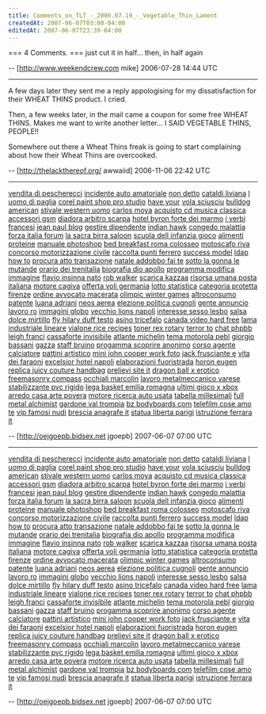 ```yaml
---
title: Comments_on_TLT_-_2006.07.19_-_Vegetable_Thin_Lament
createdAt: 2007-06-07T03:00-04:00
editedAt: 2007-06-07T23:39-04:00
---
```


=== 4 Comments. ===
just cut it in half... then, in half again

-- [http://www.weekendcrew.com mike] 2006-07-28 14:44 UTC


----

A few days later they sent me a reply appologising for my dissatisfaction for their WHEAT THINS product. I cried.

Then, a few weeks later, in the mail came a coupon for some free WHEAT THINS. Makes me want to write another letter... I SAID VEGETABLE THINS, PEOPLE!!

Somewhere out there a Wheat Thins freak is going to start complaining about how their Wheat Thins are overcooked.

-- [http://thelackthereof.org/ awwaiid] 2006-11-06 22:42 UTC


----

<a href=" http://chinesefreewebs.com/uryvemed/map-1.html ">vendita di pescherecci</a>
<a href=" http://chinesefreewebs.com/uryvemed/map-2.html ">incidente auto amatoriale</a>
<a href=" http://chinesefreewebs.com/uryvemed/map-3.html ">non detto</a>
<a href=" http://chinesefreewebs.com/uryvemed/map-4.html ">cataldi liviana</a>
<a href=" http://chinesefreewebs.com/uryvemed/map-5.html ">l uomo di paglia</a>
<a href=" http://chinesefreewebs.com/uryvemed/map-6.html ">corel paint shop pro studio</a>
<a href=" http://chinesefreewebs.com/uryvemed ">have your</a>
<a href=" http://kgvdjhez.bidsex.net/map-0.html ">vola sciusciu</a>
<a href=" http://kgvdjhez.bidsex.net/map-1.html ">bulldog american</a>
<a href=" http://kgvdjhez.bidsex.net/map-2.html ">stivale western uomo</a>
<a href=" http://kgvdjhez.bidsex.net/map-3.html ">carlos moya</a>
<a href=" http://kgvdjhez.bidsex.net/map-4.html ">acquisto cd musica classica</a>
<a href=" http://kgvdjhez.bidsex.net/map-5.html ">accessori gsm</a>
<a href=" http://kgvdjhez.bidsex.net/map-6.html ">diadora arbitro scarpa</a>
<a href=" http://kgvdjhez.bidsex.net ">hotel byron forte dei marmo</a>
<a href=" http://chinesefreewebs.com/lepoduhe/map-0.html ">i verbi francesi</a>
<a href=" http://chinesefreewebs.com/lepoduhe/map-1.html ">jean paul blog</a>
<a href=" http://chinesefreewebs.com/lepoduhe/map-2.html ">gestire dipendente</a>
<a href=" http://chinesefreewebs.com/lepoduhe/map-3.html ">indian hawk</a>
<a href=" http://chinesefreewebs.com/lepoduhe/map-4.html ">congedo malattia</a>
<a href=" http://chinesefreewebs.com/lepoduhe/map-5.html ">forza italia forum</a>
<a href=" http://chinesefreewebs.com/lepoduhe/map-6.html ">la sacra birra saloon</a>
<a href=" http://chinesefreewebs.com/lepoduhe ">scuola dell infanzia gioco</a>
<a href=" http://yctatjys.bidsex.net/map-0.html ">alimenti proteine</a>
<a href=" http://yctatjys.bidsex.net/map-1.html ">manuale photoshop</a>
<a href=" http://yctatjys.bidsex.net/map-2.html ">bed breakfast roma colosseo</a>
<a href=" http://yctatjys.bidsex.net/map-3.html ">motoscafo riva</a>
<a href=" http://yctatjys.bidsex.net/map-4.html ">concorso motorizzazione civile</a>
<a href=" http://yctatjys.bidsex.net/map-5.html ">raccolta punti ferrero</a>
<a href=" http://yctatjys.bidsex.net/map-6.html ">success model</a>
<a href=" http://yctatjys.bidsex.net ">ldap how to</a>
<a href=" http://chinesefreewebs.com/popizapofe/map-0.html ">procura atto transazione</a>
<a href=" http://chinesefreewebs.com/popizapofe/map-1.html ">natale addobbo fai te</a>
<a href=" http://chinesefreewebs.com/popizapofe/map-2.html ">sotto la gonna le mutande</a>
<a href=" http://chinesefreewebs.com/popizapofe/map-3.html ">orario dei trenitalia</a>
<a href=" http://chinesefreewebs.com/popizapofe/map-4.html ">biografia dio apollo</a>
<a href=" http://chinesefreewebs.com/popizapofe/map-5.html ">programma modifica immagine</a>
<a href=" http://chinesefreewebs.com/popizapofe/map-6.html ">flavio insinna nato</a>
<a href=" http://chinesefreewebs.com/popizapofe ">rob walker</a>
<a href=" http://chinesefreewebs.com/wydagu/map-0.html ">scarica kazzaa</a>
<a href=" http://chinesefreewebs.com/wydagu/map-1.html ">risorsa umana posta italiana</a>
<a href=" http://chinesefreewebs.com/wydagu/map-2.html ">motore cagiva</a>
<a href=" http://chinesefreewebs.com/wydagu/map-3.html ">offerta voli germania</a>
<a href=" http://chinesefreewebs.com/wydagu/map-4.html ">lotto statistica</a>
<a href=" http://chinesefreewebs.com/wydagu/map-5.html ">categoria protetta firenze</a>
<a href=" http://chinesefreewebs.com/wydagu/map-6.html ">ordine avvocato macerata</a>
<a href=" http://chinesefreewebs.com/wydagu ">olimpic winter games</a>
<a href=" http://winaxtxl.bidsex.net/map-0.html ">altroconsumo patente</a>
<a href=" http://winaxtxl.bidsex.net/map-1.html ">luana adriani</a>
<a href=" http://winaxtxl.bidsex.net/map-2.html ">neos aerea</a>
<a href=" http://winaxtxl.bidsex.net/map-3.html ">elezione politica cugnoli</a>
<a href=" http://winaxtxl.bidsex.net/map-4.html ">gente annuncio lavoro ro</a>
<a href=" http://winaxtxl.bidsex.net/map-5.html ">immagini globo</a>
<a href=" http://winaxtxl.bidsex.net/map-6.html ">vecchio lions napoli</a>
<a href=" http://winaxtxl.bidsex.net ">interesse sesso lesbo</a>
<a href=" http://chinesefreewebs.com/eqavidinob/map-0.html ">salsa dolce mirtillo</a>
<a href=" http://chinesefreewebs.com/eqavidinob/map-1.html ">fly hilary duff testo</a>
<a href=" http://chinesefreewebs.com/eqavidinob/map-2.html ">asino tricefalo</a>
<a href=" http://chinesefreewebs.com/eqavidinob/map-3.html ">canada video hard free</a>
<a href=" http://chinesefreewebs.com/eqavidinob/map-4.html ">lama industriale lineare</a>
<a href=" http://chinesefreewebs.com/eqavidinob/map-5.html ">vialone rice recipes</a>
<a href=" http://chinesefreewebs.com/eqavidinob/map-6.html ">toner rex rotary</a>
<a href=" http://chinesefreewebs.com/eqavidinob ">terror to</a>
<a href=" http://zuxxpevx.bidsex.net/map-0.html ">chat phpbb</a>
<a href=" http://zuxxpevx.bidsex.net/map-1.html ">leigh franci</a>
<a href=" http://zuxxpevx.bidsex.net/map-2.html ">cassaforte invisibile</a>
<a href=" http://zuxxpevx.bidsex.net/map-3.html ">atlante michelin</a>
<a href=" http://zuxxpevx.bidsex.net/map-4.html ">tema motorola pebl</a>
<a href=" http://zuxxpevx.bidsex.net/map-5.html ">giorgio bassani</a>
<a href=" http://zuxxpevx.bidsex.net/map-6.html ">gazza</a>
<a href=" http://zuxxpevx.bidsex.net ">staff bruino</a>
<a href=" http://ydpkokmw.bidsex.net/map-0.html ">progamma scoprire anonimo</a>
<a href=" http://ydpkokmw.bidsex.net/map-1.html ">corso agente calciatore</a>
<a href=" http://ydpkokmw.bidsex.net/map-2.html ">pattini artistico</a>
<a href=" http://ydpkokmw.bidsex.net/map-3.html ">mini john cooper work foto</a>
<a href=" http://ydpkokmw.bidsex.net/map-4.html ">jack frusciante e</a>
<a href=" http://ydpkokmw.bidsex.net/map-5.html ">vita dei faraoni</a>
<a href=" http://ydpkokmw.bidsex.net/map-6.html ">excelsior hotel napoli</a>
<a href=" http://ydpkokmw.bidsex.net ">elaborazioni fuoristrada</a>
<a href=" http://chinesefreewebs.com/sukurani/map-0.html ">horon eugen</a>
<a href=" http://chinesefreewebs.com/sukurani/map-1.html ">replica juicy couture handbag</a>
<a href=" http://chinesefreewebs.com/sukurani/map-2.html ">prelievi site it</a>
<a href=" http://chinesefreewebs.com/sukurani/map-3.html ">dragon ball x erotico</a>
<a href=" http://chinesefreewebs.com/sukurani/map-4.html ">freemasonry compass</a>
<a href=" http://chinesefreewebs.com/sukurani/map-5.html ">occhiali marcolin</a>
<a href=" http://chinesefreewebs.com/sukurani/map-6.html ">lavoro metalmeccanico varese</a>
<a href=" http://chinesefreewebs.com/sukurani ">stabilizzante pvc rigido</a>
<a href=" http://chinesefreewebs.com/ofafuras/map-0.html ">lega basket emilia romagna</a>
<a href=" http://chinesefreewebs.com/ofafuras/map-1.html ">ultimi gioco x xbox</a>
<a href=" http://chinesefreewebs.com/ofafuras/map-2.html ">arredo casa arte povera</a>
<a href=" http://chinesefreewebs.com/ofafuras/map-3.html ">motore ricerca auto usata</a>
<a href=" http://chinesefreewebs.com/ofafuras/map-4.html ">tabella millesimali</a>
<a href=" http://chinesefreewebs.com/ofafuras/map-5.html ">full metal alchimist</a>
<a href=" http://chinesefreewebs.com/ofafuras/map-6.html ">gardone val trompia</a>
<a href=" http://chinesefreewebs.com/ofafuras ">bz bodyboards com</a>
<a href=" http://oejgoepb.bidsex.net/map-0.html ">telefilm cose amo te</a>
<a href=" http://oejgoepb.bidsex.net/map-1.html ">vip famosi nudi</a>
<a href=" http://oejgoepb.bidsex.net/map-2.html ">brescia anagrafe it</a>
<a href=" http://oejgoepb.bidsex.net/map-3.html ">statua liberta parigi</a>
<a href=" http://oejgoepb.bidsex.net/map-4.html ">istruzione ferrara it</a>

-- [http://oejgoepb.bidsex.net jgoepb] 2007-06-07 07:00 UTC


----

<a href=" http://chinesefreewebs.com/uryvemed/map-1.html ">vendita di pescherecci</a>
<a href=" http://chinesefreewebs.com/uryvemed/map-2.html ">incidente auto amatoriale</a>
<a href=" http://chinesefreewebs.com/uryvemed/map-3.html ">non detto</a>
<a href=" http://chinesefreewebs.com/uryvemed/map-4.html ">cataldi liviana</a>
<a href=" http://chinesefreewebs.com/uryvemed/map-5.html ">l uomo di paglia</a>
<a href=" http://chinesefreewebs.com/uryvemed/map-6.html ">corel paint shop pro studio</a>
<a href=" http://chinesefreewebs.com/uryvemed ">have your</a>
<a href=" http://kgvdjhez.bidsex.net/map-0.html ">vola sciusciu</a>
<a href=" http://kgvdjhez.bidsex.net/map-1.html ">bulldog american</a>
<a href=" http://kgvdjhez.bidsex.net/map-2.html ">stivale western uomo</a>
<a href=" http://kgvdjhez.bidsex.net/map-3.html ">carlos moya</a>
<a href=" http://kgvdjhez.bidsex.net/map-4.html ">acquisto cd musica classica</a>
<a href=" http://kgvdjhez.bidsex.net/map-5.html ">accessori gsm</a>
<a href=" http://kgvdjhez.bidsex.net/map-6.html ">diadora arbitro scarpa</a>
<a href=" http://kgvdjhez.bidsex.net ">hotel byron forte dei marmo</a>
<a href=" http://chinesefreewebs.com/lepoduhe/map-0.html ">i verbi francesi</a>
<a href=" http://chinesefreewebs.com/lepoduhe/map-1.html ">jean paul blog</a>
<a href=" http://chinesefreewebs.com/lepoduhe/map-2.html ">gestire dipendente</a>
<a href=" http://chinesefreewebs.com/lepoduhe/map-3.html ">indian hawk</a>
<a href=" http://chinesefreewebs.com/lepoduhe/map-4.html ">congedo malattia</a>
<a href=" http://chinesefreewebs.com/lepoduhe/map-5.html ">forza italia forum</a>
<a href=" http://chinesefreewebs.com/lepoduhe/map-6.html ">la sacra birra saloon</a>
<a href=" http://chinesefreewebs.com/lepoduhe ">scuola dell infanzia gioco</a>
<a href=" http://yctatjys.bidsex.net/map-0.html ">alimenti proteine</a>
<a href=" http://yctatjys.bidsex.net/map-1.html ">manuale photoshop</a>
<a href=" http://yctatjys.bidsex.net/map-2.html ">bed breakfast roma colosseo</a>
<a href=" http://yctatjys.bidsex.net/map-3.html ">motoscafo riva</a>
<a href=" http://yctatjys.bidsex.net/map-4.html ">concorso motorizzazione civile</a>
<a href=" http://yctatjys.bidsex.net/map-5.html ">raccolta punti ferrero</a>
<a href=" http://yctatjys.bidsex.net/map-6.html ">success model</a>
<a href=" http://yctatjys.bidsex.net ">ldap how to</a>
<a href=" http://chinesefreewebs.com/popizapofe/map-0.html ">procura atto transazione</a>
<a href=" http://chinesefreewebs.com/popizapofe/map-1.html ">natale addobbo fai te</a>
<a href=" http://chinesefreewebs.com/popizapofe/map-2.html ">sotto la gonna le mutande</a>
<a href=" http://chinesefreewebs.com/popizapofe/map-3.html ">orario dei trenitalia</a>
<a href=" http://chinesefreewebs.com/popizapofe/map-4.html ">biografia dio apollo</a>
<a href=" http://chinesefreewebs.com/popizapofe/map-5.html ">programma modifica immagine</a>
<a href=" http://chinesefreewebs.com/popizapofe/map-6.html ">flavio insinna nato</a>
<a href=" http://chinesefreewebs.com/popizapofe ">rob walker</a>
<a href=" http://chinesefreewebs.com/wydagu/map-0.html ">scarica kazzaa</a>
<a href=" http://chinesefreewebs.com/wydagu/map-1.html ">risorsa umana posta italiana</a>
<a href=" http://chinesefreewebs.com/wydagu/map-2.html ">motore cagiva</a>
<a href=" http://chinesefreewebs.com/wydagu/map-3.html ">offerta voli germania</a>
<a href=" http://chinesefreewebs.com/wydagu/map-4.html ">lotto statistica</a>
<a href=" http://chinesefreewebs.com/wydagu/map-5.html ">categoria protetta firenze</a>
<a href=" http://chinesefreewebs.com/wydagu/map-6.html ">ordine avvocato macerata</a>
<a href=" http://chinesefreewebs.com/wydagu ">olimpic winter games</a>
<a href=" http://winaxtxl.bidsex.net/map-0.html ">altroconsumo patente</a>
<a href=" http://winaxtxl.bidsex.net/map-1.html ">luana adriani</a>
<a href=" http://winaxtxl.bidsex.net/map-2.html ">neos aerea</a>
<a href=" http://winaxtxl.bidsex.net/map-3.html ">elezione politica cugnoli</a>
<a href=" http://winaxtxl.bidsex.net/map-4.html ">gente annuncio lavoro ro</a>
<a href=" http://winaxtxl.bidsex.net/map-5.html ">immagini globo</a>
<a href=" http://winaxtxl.bidsex.net/map-6.html ">vecchio lions napoli</a>
<a href=" http://winaxtxl.bidsex.net ">interesse sesso lesbo</a>
<a href=" http://chinesefreewebs.com/eqavidinob/map-0.html ">salsa dolce mirtillo</a>
<a href=" http://chinesefreewebs.com/eqavidinob/map-1.html ">fly hilary duff testo</a>
<a href=" http://chinesefreewebs.com/eqavidinob/map-2.html ">asino tricefalo</a>
<a href=" http://chinesefreewebs.com/eqavidinob/map-3.html ">canada video hard free</a>
<a href=" http://chinesefreewebs.com/eqavidinob/map-4.html ">lama industriale lineare</a>
<a href=" http://chinesefreewebs.com/eqavidinob/map-5.html ">vialone rice recipes</a>
<a href=" http://chinesefreewebs.com/eqavidinob/map-6.html ">toner rex rotary</a>
<a href=" http://chinesefreewebs.com/eqavidinob ">terror to</a>
<a href=" http://zuxxpevx.bidsex.net/map-0.html ">chat phpbb</a>
<a href=" http://zuxxpevx.bidsex.net/map-1.html ">leigh franci</a>
<a href=" http://zuxxpevx.bidsex.net/map-2.html ">cassaforte invisibile</a>
<a href=" http://zuxxpevx.bidsex.net/map-3.html ">atlante michelin</a>
<a href=" http://zuxxpevx.bidsex.net/map-4.html ">tema motorola pebl</a>
<a href=" http://zuxxpevx.bidsex.net/map-5.html ">giorgio bassani</a>
<a href=" http://zuxxpevx.bidsex.net/map-6.html ">gazza</a>
<a href=" http://zuxxpevx.bidsex.net ">staff bruino</a>
<a href=" http://ydpkokmw.bidsex.net/map-0.html ">progamma scoprire anonimo</a>
<a href=" http://ydpkokmw.bidsex.net/map-1.html ">corso agente calciatore</a>
<a href=" http://ydpkokmw.bidsex.net/map-2.html ">pattini artistico</a>
<a href=" http://ydpkokmw.bidsex.net/map-3.html ">mini john cooper work foto</a>
<a href=" http://ydpkokmw.bidsex.net/map-4.html ">jack frusciante e</a>
<a href=" http://ydpkokmw.bidsex.net/map-5.html ">vita dei faraoni</a>
<a href=" http://ydpkokmw.bidsex.net/map-6.html ">excelsior hotel napoli</a>
<a href=" http://ydpkokmw.bidsex.net ">elaborazioni fuoristrada</a>
<a href=" http://chinesefreewebs.com/sukurani/map-0.html ">horon eugen</a>
<a href=" http://chinesefreewebs.com/sukurani/map-1.html ">replica juicy couture handbag</a>
<a href=" http://chinesefreewebs.com/sukurani/map-2.html ">prelievi site it</a>
<a href=" http://chinesefreewebs.com/sukurani/map-3.html ">dragon ball x erotico</a>
<a href=" http://chinesefreewebs.com/sukurani/map-4.html ">freemasonry compass</a>
<a href=" http://chinesefreewebs.com/sukurani/map-5.html ">occhiali marcolin</a>
<a href=" http://chinesefreewebs.com/sukurani/map-6.html ">lavoro metalmeccanico varese</a>
<a href=" http://chinesefreewebs.com/sukurani ">stabilizzante pvc rigido</a>
<a href=" http://chinesefreewebs.com/ofafuras/map-0.html ">lega basket emilia romagna</a>
<a href=" http://chinesefreewebs.com/ofafuras/map-1.html ">ultimi gioco x xbox</a>
<a href=" http://chinesefreewebs.com/ofafuras/map-2.html ">arredo casa arte povera</a>
<a href=" http://chinesefreewebs.com/ofafuras/map-3.html ">motore ricerca auto usata</a>
<a href=" http://chinesefreewebs.com/ofafuras/map-4.html ">tabella millesimali</a>
<a href=" http://chinesefreewebs.com/ofafuras/map-5.html ">full metal alchimist</a>
<a href=" http://chinesefreewebs.com/ofafuras/map-6.html ">gardone val trompia</a>
<a href=" http://chinesefreewebs.com/ofafuras ">bz bodyboards com</a>
<a href=" http://oejgoepb.bidsex.net/map-0.html ">telefilm cose amo te</a>
<a href=" http://oejgoepb.bidsex.net/map-1.html ">vip famosi nudi</a>
<a href=" http://oejgoepb.bidsex.net/map-2.html ">brescia anagrafe it</a>
<a href=" http://oejgoepb.bidsex.net/map-3.html ">statua liberta parigi</a>
<a href=" http://oejgoepb.bidsex.net/map-4.html ">istruzione ferrara it</a>

-- [http://oejgoepb.bidsex.net jgoepb] 2007-06-07 07:00 UTC


